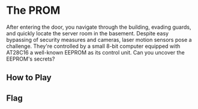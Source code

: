 # The PROM

After entering the door, you navigate through the building, evading guards, and
quickly locate the server room in the basement. Despite easy bypassing of
security measures and cameras, laser motion sensors pose a challenge. They're
controlled by a small 8-bit computer equipped with AT28C16 a well-known EEPROM
as its control unit. Can you uncover the EEPROM's secrets?

## How to Play


## Flag
